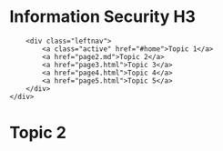 <!DOCTYPE html>
<html lang="en">
<head>
    <!-- Meta tags and CSS links -->
</head>
<body>
    <div class="container">
        <h1>Information Security H3</h1>

        <div class="leftnav">
            <a class="active" href="#home">Topic 1</a>
            <a href="page2.md">Topic 2</a>
            <a href="page3.html">Topic 3</a>
            <a href="page4.html">Topic 4</a>
            <a href="page5.html">Topic 5</a>
        </div>
    </div>

   <div class="container">
        <h1>Topic 2</h1>
        <!-- Content for Topic 2 -->
    </div>
</body>
</html>

